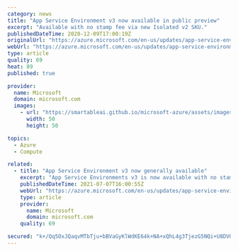 ```yaml
---
category: news
title: "App Service Environment v3 now available in public preview"
excerpt: "Available with no stamp fee via new Isolated v2 SKU."
publishedDateTime: 2020-12-09T17:00:19Z
originalUrl: "https://azure.microsoft.com/en-us/updates/app-service-environment-v3-now-available-in-public-preview/"
webUrl: "https://azure.microsoft.com/en-us/updates/app-service-environment-v3-now-available-in-public-preview/"
type: article
quality: 69
heat: 89
published: true

provider:
  name: Microsoft
  domain: microsoft.com
  images:
    - url: "https://smartableai.github.io/microsoft-azure/assets/images/organizations/microsoft.com-50x50.jpg"
      width: 50
      height: 50

topics:
  - Azure
  - Compute

related:
  - title: "App Service Environment v3 now generally available"
    excerpt: "App Service Environments v3 is now available with no stamp fee and a simplified deployment experience for isolated workloads."
    publishedDateTime: 2021-07-07T16:00:55Z
    webUrl: "https://azure.microsoft.com/en-us/updates/app-service-environment-v3-now-generally-available/"
    type: article
    provider:
      name: Microsoft
      domain: microsoft.com
    quality: 69

secured: "k+/Qq5OxJQaqvMTbTju+bBVaGyKlWdKE64k+NA+xQhL4g3TjezG5NQi+U8DVOw0vi2g1CAxRw+cpj2/Evze7WrVdrF8pDPVwiBiSruHI1dv0P1E+9EVwGduWiV2OPDQzXiu1N1WFe6PD/MNP7TaXpZsB/Qel4dpKFurl9A1GVBjJoD4JHg104LISppVRUocJOciEs/oJeY8vRQdVjXFuD/0++VY/6EfFNLT+5Mo7/wWymIe185V8iBHctRwKjd+EV8Kyx2fJKaUC7mLSs7wIqGQ/vcqucNKU33VpWmB2BJ78aI053wR8Nrcj1LuG2UzYkNNH8vkXaBXtNc08c9Pz0sqHASd5klPS8K8Ot5mqY5w=;nRzFqhgMOqkgPD/q0ua0eA=="
---
```



